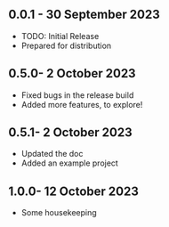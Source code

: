 ## 0.0.1 - 30 September 2023

* TODO: Initial Release
* Prepared for distribution


## 0.5.0- 2 October 2023

* Fixed bugs in the release build
* Added more features, to explore!


## 0.5.1- 2 October 2023

* Updated the doc
* Added an example project


## 1.0.0- 12 October 2023

* Some housekeeping
 
 

